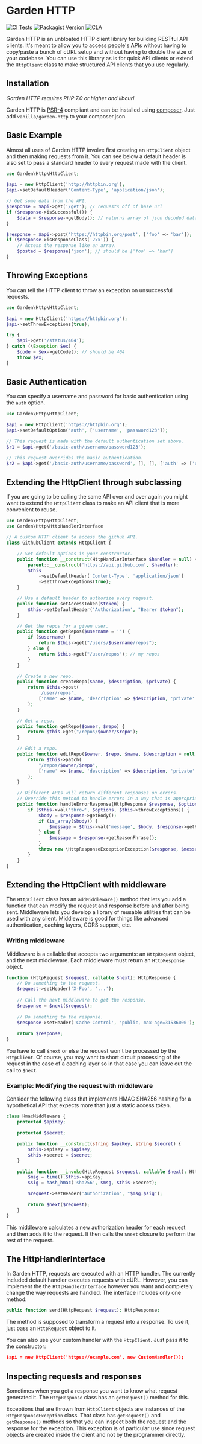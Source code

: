 # Garden HTTP

[![CI Tests](https://github.com/vanilla/garden-http/actions/workflows/ci.yml/badge.svg)](https://github.com/vanilla/garden-http/actions/workflows/ci.yml)
[![Packagist Version](https://img.shields.io/packagist/v/vanilla/garden-http.svg?style=flat)](https://packagist.org/packages/vanilla/garden-http)
[![CLA](https://cla-assistant.io/readme/badge/vanilla/garden-http)](https://cla-assistant.io/vanilla/garden-http)

Garden HTTP is an unbloated HTTP client library for building RESTful API clients. It's meant to allow you to access
people's APIs without having to copy/paste a bunch of cURL setup and without having to double the size of your codebase.
You can use this library as is for quick API clients or extend the `HttpClient` class to make structured API clients
that you use regularly.

## Installation

*Garden HTTP requires PHP 7.0 or higher and libcurl*

Garden HTTP is [PSR-4](https://github.com/php-fig/fig-standards/blob/master/accepted/PSR-4-autoloader.md) compliant and can be installed using [composer](//getcomposer.org). Just add `vanilla/garden-http` to your composer.json.

## Basic Example

Almost all uses of Garden HTTP involve first creating an `HttpClient` object and then making requests from it.
You can see below a default header is also set to pass a standard header to every request made with the client.

```php
use Garden\Http\HttpClient;

$api = new HttpClient('http://httpbin.org');
$api->setDefaultHeader('Content-Type', 'application/json');

// Get some data from the API.
$response = $api->get('/get'); // requests off of base url
if ($response->isSuccessful()) {
    $data = $response->getBody(); // returns array of json decoded data
}

$response = $api->post('https://httpbin.org/post', ['foo' => 'bar']);
if ($response->isResponseClass('2xx')) {
    // Access the response like an array.
    $posted = $response['json']; // should be ['foo' => 'bar']
}
```

## Throwing Exceptions

You can tell the HTTP client to throw an exception on unsuccessful requests.

```php
use Garden\Http\HttpClient;

$api = new HttpClient('https://httpbin.org');
$api->setThrowExceptions(true);

try {
    $api->get('/status/404');
} catch (\Exception $ex) {
    $code = $ex->getCode(); // should be 404
    throw $ex;
}
```

## Basic Authentication

You can specify a username and password for basic authentication using the `auth` option.

```PHP
use Garden\Http\HttpClient;

$api = new HttpClient('https://httpbin.org');
$api->setDefaultOption('auth', ['username', 'password123']);

// This request is made with the default authentication set above.
$r1 = $api->get('/basic-auth/username/password123');

// This request overrides the basic authentication.
$r2 = $api->get('/basic-auth/username/password', [], [], ['auth' => ['username', 'password']]);
```

## Extending the HttpClient through subclassing

If you are going to be calling the same API over and over again you might want to extend the `HttpClient` class
to make an API client that is more convenient to reuse.

```PHP
use Garden\Http\HttpClient;
use Garden\Http\HttpHandlerInterface

// A custom HTTP client to access the github API.
class GithubClient extends HttpClient {

    // Set default options in your constructor.
    public function __construct(HttpHandlerInterface $handler = null) {
        parent::__construct('https://api.github.com', $handler);
        $this
            ->setDefaultHeader('Content-Type', 'application/json')
            ->setThrowExceptions(true);
    }

    // Use a default header to authorize every request.
    public function setAccessToken($token) {
        $this->setDefaultHeader('Authorization', "Bearer $token");
    }

    // Get the repos for a given user.
    public function getRepos($username = '') {
        if ($username) {
            return $this->get("/users/$username/repos");
        } else {
            return $this->get("/user/repos"); // my repos
        }
    }

    // Create a new repo.
    public function createRepo($name, $description, $private) {
        return $this->post(
            '/user/repos',
            ['name' => $name, 'description' => $description, 'private' => $private]
        );
    }

    // Get a repo.
    public function getRepo($owner, $repo) {
        return $this->get("/repos/$owner/$repo");
    }

    // Edit a repo.
    public function editRepo($owner, $repo, $name, $description = null, $private = null) {
        return $this->patch(
            "/repos/$owner/$repo",
            ['name' => $name, 'description' => $description, 'private' => $private]
        );
    }

    // Different APIs will return different responses on errors.
    // Override this method to handle errors in a way that is appropriate for the API.
    public function handleErrorResponse(HttpResponse $response, $options = []) {
        if ($this->val('throw', $options, $this->throwExceptions)) {
            $body = $response->getBody();
            if (is_array($body)) {
                $message = $this->val('message', $body, $response->getReasonPhrase());
            } else {
                $message = $response->getReasonPhrase();
            }
            throw new \HttpResponseExceptionException($response, $message);
        }
    }
}
```

## Extending the HttpClient with middleware

The `HttpClient` class has an `addMiddleware()` method that lets you add a function that can modify the request and response before and after being sent. Middleware lets you develop a library of reusable utilities that can be used with any client. Middleware is good for things like advanced authentication, caching layers, CORS support, etc.

### Writing middleware

Middleware is a callable that accepts two arguments: an `HttpRequest` object, and the next middleware. Each middleware must return an `HttpResponse` object.

```php
function (HttpRequest $request, callable $next): HttpResponse {
    // Do something to the request.
    $request->setHeader('X-Foo', '...');
    
    // Call the next middleware to get the response.
    $response = $next($request);
    
    // Do something to the response.
    $response->setHeader('Cache-Control', 'public, max-age=31536000');
    
    return $response;
}
```

You have to call `$next` or else the request won't be processed by the `HttpClient`. Of course, you may want to short circuit processing of the request in the case of a caching layer so in that case you can leave out the call to `$next`.

### Example: Modifying the request with middleware

Consider the following class that implements HMAC SHA256 hashing for a hypothetical API that expects more than just a static access token.

```php
class HmacMiddleware {
    protected $apiKey;

    protected $secret;

    public function __construct(string $apiKey, string $secret) {
        $this->apiKey = $apiKey;
        $this->secret = $secret;
    }

    public function __invoke(HttpRequest $request, callable $next): HttpResponse {
        $msg = time().$this->apiKey;
        $sig = hash_hmac('sha256', $msg, $this->secret);

        $request->setHeader('Authorization', "$msg.$sig");

        return $next($request);
    }
}
```

This middleware calculates a new authorization header for each request and then adds it to the request. It then calls the `$next` closure to perform the rest of the request.

## The HttpHandlerInterface

In Garden HTTP, requests are executed with an HTTP handler. The currently included default handler executes requests with cURL. However, you can implement the the `HttpHandlerInterface` however you want and completely change the way requests are handled. The interface includes only one method:

```php
public function send(HttpRequest $request): HttpResponse;
```

The method is supposed to transform a request into a response. To use it, just pass an `HttpRequest` object to it.

You can also use your custom handler with the `HttpClient`. Just pass it to the constructor:

```json
$api = new HttpClient('https://example.com', new CustomHandler());
```

## Inspecting requests and responses

Sometimes when you get a response you want to know what request generated it. The `HttpResponse` class has an `getRequest()` method for this.

Exceptions that are thrown from `HttpClient` objects are instances of the `HttpResponseException` class. That class has `getRequest()` and `getResponse()` methods so that you can inspect both the request and the response for the exception. This exception is of particular use since request objects are created inside the client and not by the programmer directly.

